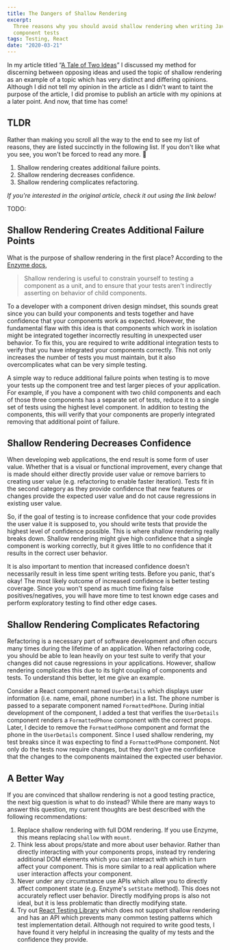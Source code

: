 ```yaml
---
title: The Dangers of Shallow Rendering
excerpt:
  Three reasons why you should avoid shallow rendering when writing JavaScript
  component tests
tags: Testing, React
date: "2020-03-21"
---
```


In my article titled “[A Tale of Two Ideas](/blog/a-tale-of-two-ideas)” I
discussed my method for discerning between opposing ideas and used the topic of
shallow rendering as an example of a topic which has very distinct and differing
opinions. Although I did not tell my opinion in the article as I didn't want to
taint the purpose of the article, I did promise to publish an article with my
opinions at a later point. And now, that time has come!

## TLDR

Rather than making you scroll all the way to the end to see my list of reasons,
they are listed succinctly in the following list. If you don't like what you
see, you won't be forced to read any more. 🙂

1. Shallow rendering creates additional failure points.
1. Shallow rendering decreases confidence.
1. Shallow rendering complicates refactoring.

_If you're interested in the original article, check it out using the link
below!_

TODO:

## Shallow Rendering Creates Additional Failure Points

What is the purpose of shallow rendering in the first place? According to the
[Enzyme docs](https://enzymejs.github.io/enzyme/docs/api/shallow.html),

> Shallow rendering is useful to constrain yourself to testing a component as a
> unit, and to ensure that your tests aren't indirectly asserting on behavior of
> child components.

To a developer with a component driven design mindset, this sounds great since
you can build your components and tests together and have confidence that your
components work as expected. However, the fundamental flaw with this idea is
that components which work in isolation might be integrated together incorrectly
resulting in unexpected user behavior. To fix this, you are required to write
additional integration tests to verify that you have integrated your components
correctly. This not only increases the number of tests you must maintain, but it
also overcomplicates what can be very simple testing.

A simple way to reduce additional failure points when testing is to move your
tests up the component tree and test larger pieces of your application. For
example, if you have a component with two child components and each of those
three components has a separate set of tests, reduce it to a single set of tests
using the highest level component. In addition to testing the components, this
will verify that your components are properly integrated removing that
additional point of failure.

## Shallow Rendering Decreases Confidence

When developing web applications, the end result is some form of user value.
Whether that is a visual or functional improvement, every change that is made
should either directly provide user value or remove barriers to creating user
value (e.g. refactoring to enable faster iteration). Tests fit in the second
category as they provide confidence that new features or changes provide the
expected user value and do not cause regressions in existing user value.

So, if the goal of testing is to increase confidence that your code provides the
user value it is supposed to, you should write tests that provide the highest
level of confidence possible. This is where shallow rendering really breaks
down. Shallow rendering might give high confidence that a single component is
working correctly, but it gives little to no confidence that it results in the
correct user behavior.

It is also important to mention that increased confidence doesn't necessarily
result in less time spent writing tests. Before you panic, that's okay! The most
likely outcome of increased confidence is better testing coverage. Since you
won't spend as much time fixing false positives/negatives, you will have more
time to test known edge cases and perform exploratory testing to find other edge
cases.

## Shallow Rendering Complicates Refactoring

Refactoring is a necessary part of software development and often occurs many
times during the lifetime of an application. When refactoring code, you should
be able to lean heavily on your test suite to verify that your changes did not
cause regressions in your applications. However, shallow rendering complicates
this due to its tight coupling of components and tests. To understand this
better, let me give an example.

Consider a React component named `UserDetails` which displays user information
(i.e. name, email, phone number) in a list. The phone number is passed to a
separate component named `FormattedPhone`. During initial development of the
component, I added a test that verifies the `UserDetails` component renders a
`FormattedPhone` component with the correct props. Later, I decide to remove the
`FormattedPhone` component and format the phone in the `UserDetails` component.
Since I used shallow rendering, my test breaks since it was expecting to find a
`FormattedPhone` component. Not only do the tests now require changes, but they
don't give me confidence that the changes to the components maintained the
expected user behavior.

## A Better Way

If you are convinced that shallow rendering is not a good testing practice, the
next big question is what to do instead? While there are many ways to answer
this question, my current thoughts are best described with the following
recommendations:

1. Replace shallow rendering with full DOM rendering. If you use Enzyme, this
   means replacing `shallow` with `mount`.
1. Think less about props/state and more about user behavior. Rather than
   directly interacting with your components props, instead try rendering
   additional DOM elements which you can interact with which in turn affect your
   component. This is more similar to a real application where user interaction
   affects your component.
1. Never under any circumstance use APIs which allow you to directly affect
   component state (e.g. Enzyme's `setState` method). This does not accurately
   reflect user behavior. Directly modifying props is also not ideal, but it is
   less problematic than directly modifying state.
1. Try out
   [React Testing Library](https://testing-library.com/docs/react-testing-library/intro)
   which does not support shallow rendering and has an API which prevents many
   common testing patterns which test implementation detail. Although not
   required to write good tests, I have found it very helpful in increasing the
   quality of my tests and the confidence they provide.
